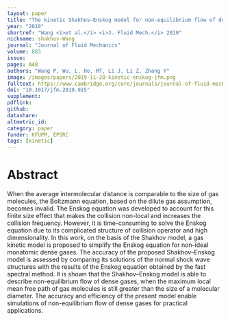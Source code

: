 ```yaml
---
layout: paper
title: "The kinetic Shakhov–Enskog model for non-equilibrium flow of dense gases"
year: "2019"
shortref: "Wang <i>et al.</i> <i>J. Fluid Mech.</i> 2019"
nickname: shakhov-Wang
journal: "Journal of Fluid Mechanics"
volume: 883
issue:
pages: A48
authors: "Wang P, Wu, L, Ho, MT, Li J, Li Z, Zhang Y"
image: /images/papers/2019-11-28-kinetic-enskog-jfm.png
fulltext: https://www.cambridge.org/core/journals/journal-of-fluid-mechanics/article/kinetic-shakhovenskog-model-for-nonequilibrium-flow-of-dense-gases/E9EE5410DAD0477A1D3BDB0FE500608B
doi: "10.1017/jfm.2019.915" 
supplement:
pdflink:
github:
datashare: 
altmetric_id: 
category: paper
funder: KFUPM, EPSRC
tags: [kinetic]
---
```


# Abstract 

When the average intermolecular distance is comparable to the size of gas molecules, the Boltzmann equation, based on the dilute gas assumption, becomes invalid. The Enskog equation was developed to account for this finite size effect that makes the collision non-local and increases the collision frequency. However, it is time-consuming to solve the Enskog equation due to its complicated structure of collision operator and high dimensionality. In this work, on the basis of the Shakhov model, a gas kinetic model is proposed to simplify the Enskog equation for non-ideal monatomic dense gases. The accuracy of the proposed Shakhov–Enskog model is assessed by comparing its solutions of the normal shock wave structures with the results of the Enskog equation obtained by the fast spectral method. It is shown that the Shakhov–Enskog model is able to describe non-equilibrium flow of dense gases, when the maximum local mean free path of gas molecules is still greater than the size of a molecular diameter. The accuracy and efficiency of the present model enable simulations of non-equilibrium flow of dense gases for practical applications.
